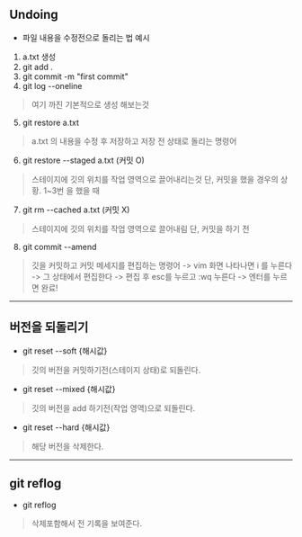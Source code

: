 ## Undoing
- 파일 내용을 수정전으로 돌리는 법 예시
1. a.txt 생성
2. git add .
3. git commit -m "first commit"
4. git log --oneline 
> 여기 까진 기본적으로 생성 해보는것
5. git restore a.txt
> a.txt 의 내용을 수정 후 저장하고 저장 전 상태로 돌리는 명령어
6. git restore --staged a.txt (커밋 O) 
> 스테이지에 깃의 위치를 작업 영역으로 끌어내리는것 단, 커밋을 했을 경우의 상황. 1~3번 을 했을 때
7. git rm --cached a.txt (커밋 X)
> 스테이지에 깃의 위치를 작업 영역으로 끌어내림 단, 커밋을 하기 전
8. git commit --amend
> 깃을 커밋하고 커밋 메세지를 편집하는 명령어
   -> vim 화면 나타나면 i 를 누른다
   -> 그 상태에서 편집한다
   -> 편집 후 esc를 누르고 :wq 누른다
   -> 엔터를 누르면 완료!

---
## 버전을 되돌리기
- git reset --soft {해시값} 
> 깃의 버전을 커밋하기전(스테이지 상태)로 되돌린다.
- git reset --mixed {해시값}
> 깃의 버전을 add 하기전(작업 영역)으로 되돌린다.
- git reset --hard {해시값}
> 해당 버전을 삭제한다.
---
## git reflog
- git reflog
> 삭제포함해서 전 기록을 보여준다.